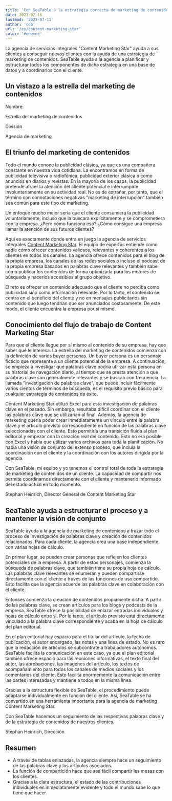 ```yaml
---
title: 'Con SeaTable a la estrategia correcta de marketing de contenidos - SeaTable'
date: 2021-02-16
lastmod: '2023-07-11'
author: 'cdb'
url: '/es/content-marketing-star'
color: '#eeeeee'
---
```


La agencia de servicios integrales "Content Marketing Star" ayuda a sus clientes a conseguir nuevos clientes con la ayuda de una estrategia de marketing de contenidos. SeaTable ayuda a la agencia a planificar y estructurar todos los componentes de dicha estrategia en una base de datos y a coordinarlos con el cliente.

## Un vistazo a la estrella del marketing de contenidos

Nombre:

Estrella del marketing de contenidos

División

Agencia de marketing

## El triunfo del marketing de contenidos

Todo el mundo conoce la publicidad clásica, ya que es una compañera constante en nuestra vida cotidiana. La encontramos en forma de publicidad televisiva o radiofónica, publicidad exterior clásica o como anuncios en diarios y revistas. En la mayoría de los casos, la publicidad pretende atraer la atención del cliente potencial e interrumpirle involuntariamente en su actividad real. No es de extrañar, por tanto, que el término con connotaciones negativas "marketing de interrupción" también sea común para este tipo de marketing.

Un enfoque mucho mejor sería que el cliente consumiera la publicidad voluntariamente, incluso que la buscara explícitamente y se comprometiera con la empresa. ¿Pero cómo funciona eso? ¿Cómo consigue una empresa llamar la atención de sus futuros clientes?

Aquí es exactamente donde entra en juego la agencia de servicios integrales [Content Marketing Star](https://content-marketing-star.de). El equipo de expertos entiende como nadie cómo ofrecer contenidos valiosos, relevantes y coherentes a los clientes en todos los canales. La agencia ofrece contenidos para el blog de la propia empresa, los canales de las redes sociales o incluso el podcast de la propia empresa basados en palabras clave relevantes y también sabe cómo publicar los contenidos de forma optimizada para los motores de búsqueda y hacerlos accesibles al grupo objetivo.

El reto es ofrecer un contenido adecuado que el cliente no perciba como publicidad sino como información relevante. Por lo tanto, el contenido se centra en el beneficio del cliente y no en mensajes publicitarios sin contenido que luego tendrían que ser anunciados costosamente. De este modo, el cliente encuentra la empresa por sí mismo.

## Conocimiento del flujo de trabajo de Content Marketing Star

Para que el cliente llegue por sí mismo al contenido de su empresa, hay que saber qué le interesa. La estrella del marketing de contenidos comienza con la definición de varios [buyer personas](https://blog.hubspot.de/marketing/was-ist-der-unterschied-zwischen-zielgruppen-und-buyer-personas). Un buyer persona es un personaje ficticio que representa a un cliente potencial de la empresa. A continuación, se empieza a investigar qué palabras clave podría utilizar esta persona en su historial de navegación diario, al tiempo que se presta atención a qué palabras clave son generalmente relevantes y se buscan con frecuencia. La llamada "investigación de palabras clave", que puede incluir fácilmente varios cientos de términos de búsqueda, es el requisito previo básico para cualquier estrategia de contenidos de éxito.

Content Marketing Star utilizó Excel para esta investigación de palabras clave en el pasado. Sin embargo, resultaba difícil coordinar con el cliente las palabras clave que se utilizarían al final. Además, la agencia de marketing quería poder crear inmediatamente un vínculo entre la palabra clave y el artículo previsto correspondiente en función de las palabras clave seleccionadas con el cliente. Esto permitiría una transición fluida al plan editorial y empezar con la creación real del contenido. Esto no era posible con Excel y había que utilizar varios archivos para toda la planificación. No había una visión de conjunto del extenso proceso, que incluía la coordinación con el cliente y la coordinación con los autores dirigida por la agencia.

Con SeaTable, mi equipo y yo tenemos el control total de toda la estrategia de marketing de contenidos de un cliente. La capacidad de compartir nos permite coordinarnos directamente con el cliente y mantenerlo informado del estado actual en todo momento.

Stephan Heinrich, Director General de Content Marketing Star

## SeaTable ayuda a estructurar el proceso y a mantener la visión de conjunto

SeaTable ayuda a la agencia de marketing de contenidos a trazar todo el proceso de investigación de palabras clave y creación de contenidos relacionados. Para cada cliente, la agencia crea una base independiente con varias hojas de cálculo.

En primer lugar, se pueden crear personas que reflejen los clientes potenciales de la empresa. A partir de estos personajes, comienza la búsqueda de palabras clave, que también tiene su propia hoja de cálculo. Las palabras clave relevantes se enumeran y pueden compartirse directamente con el cliente a través de las funciones de uso compartido. Esto facilita que la agencia acuerde las palabras clave en colaboración con el cliente.

Entonces comienza la creación de contenidos propiamente dicha. A partir de las palabras clave, se crean artículos para los blogs y podcasts de la empresa. SeaTable ofrece la posibilidad de enlazar entradas individuales y hojas de cálculo entre sí. Por lo tanto, el artículo previsto está directamente vinculado a la palabra clave correspondiente y acaba en la hoja de cálculo del plan editorial.

En el plan editorial hay espacio para el titular del artículo, la fecha de publicación, el autor encargado, las notas y una línea de estado. No es raro que la redacción de artículos se subcontrate a trabajadores autónomos. SeaTable facilita la comunicación en este caso, ya que el plan editorial también ofrece espacio para las reuniones informativas, el texto final del autor, las aprobaciones, las imágenes del artículo, los textos de acompañamiento para todos los canales de medios sociales y los comentarios del cliente. Esto facilita enormemente la comunicación entre las partes interesadas y mantiene a todos en la misma línea.

Gracias a la estructura flexible de SeaTable, el procedimiento puede adaptarse individualmente en función del cliente. Así, SeaTable se ha convertido en una herramienta importante para la agencia de marketing Content Marketing Star.

Con SeaTable hacemos un seguimiento de las respectivas palabras clave y de la estrategia de contenidos de nuestros clientes.

Stephan Heinrich, Dirección

## Resumen

- A través de tablas enlazadas, la agencia siempre hace un seguimiento de las palabras clave y los artículos asociados.
- La función de compartición hace que sea fácil compartir las mesas con los clientes.
- Gracias a la clara estructura, el estado de las contribuciones individuales es inmediatamente evidente y todo el mundo sabe lo que tiene que hacer.
